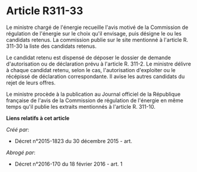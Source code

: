 # Article R311-33

Le ministre chargé de l'énergie recueille l'avis motivé de la Commission de régulation de l'énergie sur le choix qu'il
envisage, puis désigne le ou les candidats retenus. La commission publie sur le site mentionné à l'article R. 311-30 la liste
des candidats retenus.

Le candidat retenu est dispensé de déposer le dossier de demande d'autorisation ou de déclaration prévu à l'article R. 311-2.
Le ministre délivre à chaque candidat retenu, selon le cas, l'autorisation d'exploiter ou le récépissé de déclaration
correspondante. Il avise les autres candidats du rejet de leurs offres.

Le ministre procède à la publication au Journal officiel de la République française de l'avis de la Commission de régulation
de l'énergie en même temps qu'il publie les extraits mentionnés à l'article R. 311-10.

**Liens relatifs à cet article**

_Créé par_:

  - Décret n°2015-1823 du 30 décembre 2015 - art.

_Abrogé par_:

  - Décret n°2016-170 du 18 février 2016 - art. 1
